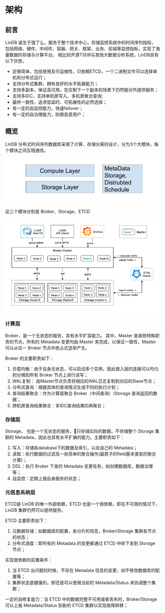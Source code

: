 # 架构

## 前言

LinDB 诞生于饿了么，服务于整个技术中心，存储监控系统中的时间序列指标，包括网络、硬件、中间件、容器、网关、框架、业务、前端等监控指标，实现了海量数据的存储与计算平台。
相比较开源TSDB与其他大数据分析系统，LinDB具有以下优势。

- 足够简单，包括使用及可运维性，只依赖ETCD，一个二进制文件可以选择单机和分布式运行；
- 支持分布式集群，拥有良好的水平拓展能力；
- 支持多副本，保证高可用，在仅剩下一个副本的场景下仍然能对外提供服务；
- 支持多IDC，支持单机房写入、多机房聚合查询;
- 最终一致性，追求低延时、可拓展性的必然选择；
- 有一定的自监控能力，快速failover；
- 有一定的自治理能力，防御恶意用户；

## 概览

LinDB 分布式时间序列数据库采用了计算、存储分离的设计，分为3个大模块，每个模块之间互相通信。

![simple_architecture](../../../assets/images/design/simple_architecture.jpg)

这三个模块分别是 Broker、Storage、ETCD

![architecture](../../../assets/images/design/architecture.png)


### 计算层

Broker，是一个无状态的服务，具有水平扩容能力。
其中，Master 是承担特殊职责的节点，所有的 Metadata 变更均由 Master 来完成，以保证一致性，Master 可以从任一 Broker 节点中抢占式选举产生。

Broker 的主要职责如下：
1. 负载均衡：由于自身无状态，可以启动多个实例，因此接入层的连接可以均匀的分摊到所有 Broker 节点上进行读写；
2. WAL复制： 由Master节点负责将相应的WAL日志复制到对应的Slave节点；
3. 分布式查询：根据具体的查询情况生成不同的执行计划；
4. 查询结果聚合：作为计算层聚合 Broker（中间查询）/Storage 查询返回的数据；
5. 跨机房查询结果聚合：多IDC查询结果的再聚合；


### 存储层

Storage， 也是一个无状态的服务，只存储实际的数据，不存储整个 Storage 集群的 Metadata，因此也具有水平扩展的能力。主要职责如下：
1. 写入：存储各database下的数据及索引，以及自己的 Metadata；
2. 读取：执行数据的过滤及一些简单的聚合操作(最原子的field基本类型的聚合计算)；
3. DDL：执行 Broker 下发的 Metadata 变更任务，如创建数据库，数据治理等；
4. 自监控：定期上报自身服务的状态；

### 元信息系统层

ETCD是 LinDB 的唯一外部依赖，ETCD 也是一个弱依赖，即在不可用的情况下，LinDB 集群仍然可以提供服务。

ETCD 主要职责如下：
1. 元数据存储：如数据库的配置，各分片的信息，Broker/Storage 集群各节点的状态；
2. 分布式调度：即所有的 Metadata 的变更都通过 ETCD 中转下发到 Storage 节点；

实现弱依赖的前置条件：
1. 当 ETCD 出问题的时候，不存在 Metadata 信息的变更，如不修改数据库的配置等；
2. 集群状态是健康的，即还是可以使用当前的 Metadata/Status 来协调整个集群；

一定的自修复能力：当 ETCD 中的数据完整不可用或者丢失时，Broker/Storage 可以上报 Metadata/Status 到新的 ETCD 集群以实现故障转移；